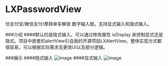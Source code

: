 # LXPasswordView
仿支付宝/微信支付/摩拜单车解锁 数字输入框。支持显式输入和隐式输入。

###介绍
####默认的是隐式输入。可以通过修改属性 isDisplay 来控制显式还是隐式。项目中嵌套的alertView引自我的开源项目LXAlertView。整体实现方式都很容易，可以根据实际需求去更改UI以及部分逻辑。

###展示 
####隐式输入
![image](https://github.com/liuxu0718/LXPasswordView/blob/master/case1.gif)
####显式输入
![image](https://github.com/liuxu0718/LXPasswordView/blob/master/case2.gif)
